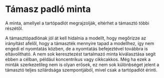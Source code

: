 # Támasz padló minta

A minta, amellyel a tartópadlót megrajzolják, eltérhet a támasztó többi részétől.

A támasztópadlónak jól át kell hidalnia a modellt, hogy megőrizze az irányítást afelől, hogy a támaszték mennyire tapad a modellhez, így nem engedi el nyomtatás közben, de a nyomtatás befejeztével továbbra is eltávolítható. A nem sok keresztezést tartalmazó minta kiválasztása segít ebben a célban, például koncentrikus vagy cikkcakkos. Még ha ezek a minták szerkezetileg nem is olyan erősek, ez nem sok különbséget jelent a támasztó teljes szilárdsága szempontjából, mivel csak a tartópadlót érinti.
